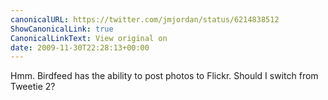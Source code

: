 ```yaml
---
canonicalURL: https://twitter.com/jmjordan/status/6214838512
ShowCanonicalLink: true
CanonicalLinkText: View original on
date: 2009-11-30T22:28:13+00:00
---
```

Hmm. Birdfeed has the ability to post photos to Flickr. Should I switch from Tweetie 2?
